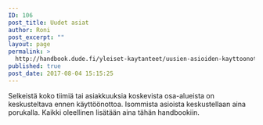 ```yaml
---
ID: 106
post_title: Uudet asiat
author: Roni
post_excerpt: ""
layout: page
permalink: >
  http://handbook.dude.fi/yleiset-kaytanteet/uusien-asioiden-kayttoonotto
published: true
post_date: 2017-08-04 15:15:25
---
```

Selkeistä koko tiimiä tai asiakkuuksia koskevista osa-alueista on keskusteltava ennen käyttöönottoa. Isommista asioista keskustellaan aina porukalla. Kaikki oleellinen lisätään aina tähän handbookiin.